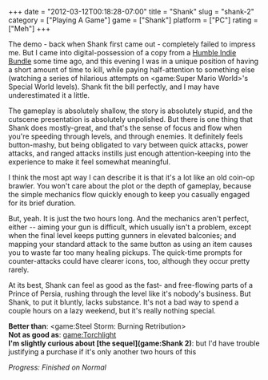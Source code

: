 +++
date = "2012-03-12T00:18:28-07:00"
title = "Shank"
slug = "shank-2"
category = ["Playing A Game"]
game = ["Shank"]
platform = ["PC"]
rating = ["Meh"]
+++

The demo - back when Shank first came out - completely failed to impress me.  But I came into digital-possession of a copy from a <a href="http://www.humblebundle.com">Humble Indie Bundle</a> some time ago, and this evening I was in a unique position of having a short amount of time to kill, while paying half-attention to something else (watching a series of hilarious attempts on <game:Super Mario World>'s Special World levels).  Shank fit the bill perfectly, and I may have underestimated it a little.

The gameplay is absolutely shallow, the story is absolutely stupid, and the cutscene presentation is absolutely unpolished.  But there is one thing that Shank does mostly-great, and that's the sense of focus and flow when you're speeding through levels, and through enemies.  It definitely feels button-mashy, but being obligated to vary between quick attacks, power attacks, and ranged attacks instills just enough attention-keeping into the experience to make it feel somewhat meaningful.

I think the most apt way I can describe it is that it's a lot like an old coin-op brawler.  You won't care about the plot or the depth of gameplay, because the simple mechanics flow quickly enough to keep you casually engaged for its brief duration.

But, yeah.  It is just the two hours long.  And the mechanics aren't perfect, either -- aiming your gun is difficult, which usually isn't a problem, except when the final level keeps putting gunners in elevated balconies; and mapping your standard attack to the same button as using an item causes you to waste far too many healing pickups.  The quick-time prompts for counter-attacks could have clearer icons, too, although they occur pretty rarely.

At its best, Shank can feel as good as the fast- and free-flowing parts of a Prince of Persia, rushing through the level like it's nobody's business.  But Shank, to put it bluntly, lacks substance.  It's not a bad way to spend a couple hours on a lazy weekend, but it's really nothing special.

<b>Better than</b>: <game:Steel Storm: Burning Retribution>  
<b>Not as good as</b>: <game:Torchlight>  
<b>I'm slightly curious about [the sequel](game:Shank 2)</b>: but I'd have trouble justifying a purchase if it's only another two hours of this

<i>Progress: Finished on Normal</i>